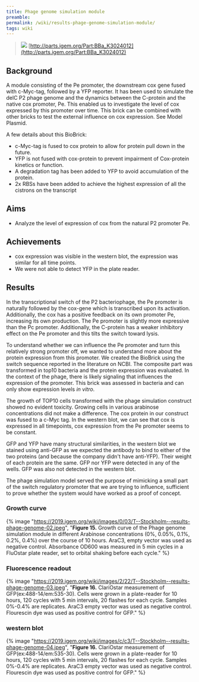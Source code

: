 ```yaml
---
title: Phage genome simulation module
preamble:
permalink: /wiki/results-phage-genome-simulation-module/
tags: wiki
---
```


> ![](https://2019.igem.org/wiki/images/6/6e/T--Stockholm--results-phage-genome-01.png) [http://parts.igem.org/Part:BBa_K3024012](http://parts.igem.org/Part:BBa_K3024012)

## Background

A module consisting of the Pe promoter, the downstream cox gene fused with c-Myc-tag, followed by a YFP reporter. It has been used to simulate the delC P2 phage genome and the dynamics between the C-protein and the native cox promoter, Pe. This enabled us to investigate the level of cox expressed by this promoter over time. This brick can be combined with other bricks to test the external influence on cox expression. See Model Plasmid.

A few details about this BioBrick:

-   c-Myc-tag is fused to cox protein to allow for protein pull down in the future.
-   YFP is not fused with cox-protein to prevent impairment of Cox-protein kinetics or function.
-   A degradation tag has been added to YFP to avoid accumulation of the protein.
-   2x RBSs have been added to achieve the highest expression of all the cistrons on the transcript

## Aims

-   Analyze the level of expression of cox from the natural P2 promoter Pe.

## Achievements

-   cox expression was visible in the western blot, the expression was similar for all time points.
-   We were not able to detect YFP in the plate reader.

## Results

In the transcriptional switch of the P2 bacteriophage, the Pe promoter is naturally followed by the cox-gene which is transcribed upon its activation. Additionally, the cox has a positive feedback on its own promoter Pe, increasing its own production. The Pe promoter is slightly more expressive than the Pc promoter. Additionally, the C-protein has a weaker inhibitory effect on the Pe promoter and this tilts the switch toward lysis.

To understand whether we can influence the Pe promoter and turn this relatively strong promoter off, we wanted to understand more about the protein expression from this promoter. We created the BioBrick using the switch sequence reported in the literature on NCBI. The composite part was transformed in top10 bacteria and the protein expression was evaluated. In the context of the phage, there is likely signaling that influences the expression of the promoter. This brick was assessed in bacteria and can only show expression levels *in vitro*.

The growth of TOP10 cells transformed with the phage simulation construct showed no evident toxicity. Growing cells in various arabinose concentrations did not make a difference. The cox protein in our construct was fused to a c-Myc tag. In the western blot, we can see that cox is expressed in all timepoints, cox expression from the Pe promoter seems to be constant.

GFP and YFP have many structural similarities, in the western blot we stained using anti-GFP as we expected the antibody to bind to either of the two proteins (and because the company didn't have anti-YFP). Their weight of each protein are the same. GFP nor YFP were detected in any of the wells. GFP was also not detected in the western blot.

The phage simulation model served the purpose of mimicking a small part of the switch regulatory promoter that we are trying to influence, sufficient to prove whether the system would have worked as a proof of concept.

### Growth curve

{% image "https://2019.igem.org/wiki/images/0/03/T--Stockholm--results-phage-genome-02.jpeg", "**Figure 15.** Growth curve of the Phage genome simulation module in different Arabinose concentrations (0%, 0.05%, 0.1%, 0.2%, 0.4%) over the course of 10 hours. AraC3, empty vector was used as negative control. Absorbance OD600 was measured in 5 min cycles in a FluOstar plate reader, set to orbital shaking before each cycle." %}

### Fluorescence readout

{% image "https://2019.igem.org/wiki/images/2/22/T--Stockholm--results-phage-genome-03.jpeg", "**Figure 16.** ClariOstar measurement of GFP(ex:488-14/em:535-30). Cells were grown in a plate-reader for 10 hours, 120 cycles with 5 min intervals, 20 flashes for each cycle. Samples 0%-0.4% are replicates. AraC3 empty vector was used as negative control. Flourescin dye was used as positive control for GFP." %}

### western blot

{% image "https://2019.igem.org/wiki/images/c/c3/T--Stockholm--results-phage-genome-04.jpeg", "**Figure 16.** ClariOstar measurement of GFP(ex:488-14/em:535-30). Cells were grown in a plate-reader for 10 hours, 120 cycles with 5 min intervals, 20 flashes for each cycle. Samples 0%-0.4% are replicates. AraC3 empty vector was used as negative control. Flourescin dye was used as positive control for GFP." %}
